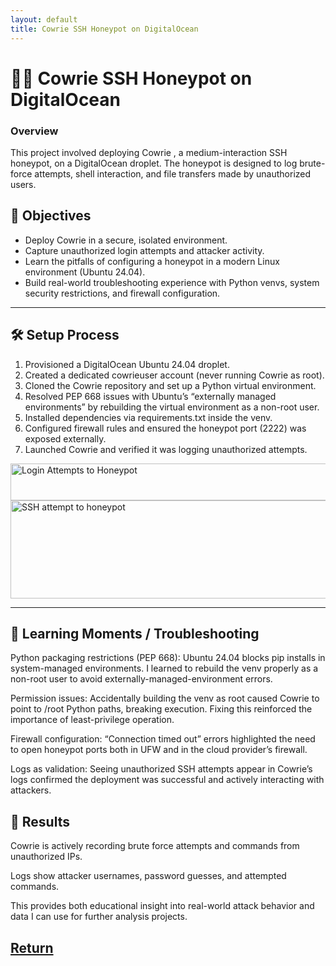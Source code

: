 ```yaml
---
layout: default
title: Cowrie SSH Honeypot on DigitalOcean
---
```


# 🕵️‍♂️ Cowrie SSH Honeypot on DigitalOcean
### Overview

This project involved deploying Cowrie
, a medium-interaction SSH honeypot, on a DigitalOcean droplet. The honeypot is designed to log brute-force attempts, shell interaction, and file transfers made by unauthorized users.

## 🎯 Objectives

- Deploy Cowrie in a secure, isolated environment.
- Capture unauthorized login attempts and attacker activity.
- Learn the pitfalls of configuring a honeypot in a modern Linux environment (Ubuntu 24.04).
- Build real-world troubleshooting experience with Python venvs, system security restrictions, and firewall configuration.

---

## 🛠️ Setup Process

1. Provisioned a DigitalOcean Ubuntu 24.04 droplet.
2. Created a dedicated cowrieuser account (never running Cowrie as root).
3. Cloned the Cowrie repository and set up a Python virtual environment.
4. Resolved PEP 668 issues with Ubuntu’s “externally managed environments” by rebuilding the virtual environment as a non-root user.
5. Installed dependencies via requirements.txt inside the venv.
6. Configured firewall rules and ensured the honeypot port (2222) was exposed externally.
7. Launched Cowrie and verified it was logging unauthorized attempts.

<img width="624" height="59" alt="Login Attempts to Honeypot" src="https://github.com/user-attachments/assets/80741a88-c0d1-4b9a-9563-c13ad2ed31aa" />

<img width="624" height="157" alt="SSH attempt to honeypot" src="https://github.com/user-attachments/assets/27216cc6-0644-40a7-89aa-9f0371782237" />


---

## 🔧 Learning Moments / Troubleshooting

Python packaging restrictions (PEP 668): Ubuntu 24.04 blocks pip installs in system-managed environments. I learned to rebuild the venv properly as a non-root user to avoid externally-managed-environment errors.

Permission issues: Accidentally building the venv as root caused Cowrie to point to /root Python paths, breaking execution. Fixing this reinforced the importance of least-privilege operation.

Firewall configuration: “Connection timed out” errors highlighted the need to open honeypot ports both in UFW and in the cloud provider’s firewall.

Logs as validation: Seeing unauthorized SSH attempts appear in Cowrie’s logs confirmed the deployment was successful and actively interacting with attackers.

## 📑 Results

Cowrie is actively recording brute force attempts and commands from unauthorized IPs.

Logs show attacker usernames, password guesses, and attempted commands.

This provides both educational insight into real-world attack behavior and data I can use for further analysis projects.

## [Return](/projects.md)
